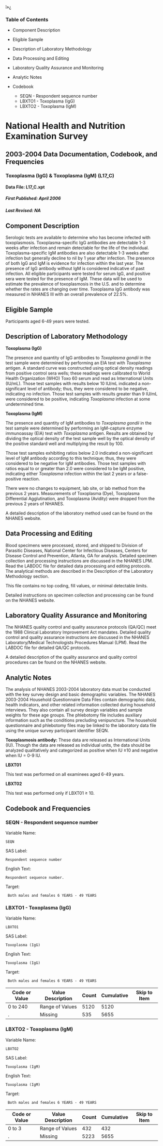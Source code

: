 ï»¿

### Table of Contents

  * Component Description
  * Eligible Sample
  * Description of Laboratory Methodology
  * Data Processing and Editing
  * Laboratory Quality Assurance and Monitoring
  * Analytic Notes
  * Codebook

    * SEQN - Respondent sequence number
    * LBXTO1 - Toxoplasma (IgG)
    * LBXTO2 - Toxoplasma (IgM)

# National Health and Nutrition Examination Survey

## 2003-2004 Data Documentation, Codebook, and Frequencies

### Toxoplasma (IgG) & Toxoplasma (IgM) (L17_C)

####  Data File: L17_C.xpt

#####  First Published: April 2006

#####  Last Revised: NA

## Component Description

Serologic tests are available to determine who has become infected with
toxoplasmosis. Toxoplasma-specific IgG antibodies are detectable 1-3 weeks
after infection and remain detectable for the life of the individual.
Toxoplasma-specific IgM antibodies are also detectable 1-3 weeks after
infection but generally decline to nil by 1 year after infection. The presence
of both IgG and IgM is evidence for infection within the last year. The
presence of IgG antibody without IgM is considered indicative of past
infection. All eligible participants were tested for serum IgG, and positive
sera were tested for the presence of IgM. These data will be used to estimate
the prevalence of toxoplasmosis in the U.S. and to determine whether the rates
are changing over time. Toxoplasma IgG antibody was measured in NHANES III
with an overall prevalence of 22.5%.

## Eligible Sample

Participants aged 6-49 years were tested.

## Description of Laboratory Methodology

**Toxoplasma (IgG)**

The presence and quantity of IgG antibodies to _Toxoplasma gondii_ in the test
sample were determined by performing an EIA test with _Toxoplasma_ antigen. A
standard curve was constructed using optical density readings from positive
control sera wells; these readings were calibrated to World Health
Organization (WHO) Toxo 60 serum and read as International Units (IU/mL).
Those test samples with results below 10 IU/mL indicated a non-significant
level of antibody; thus, they were considered to be negative, indicating no
infection. Those test samples with results greater than 9 IU/mL were
considered to be positive, indicating _Toxoplasma_ infection at some
undetermined time.

**Toxoplasma (IgM)**

The presence and quantity of IgM antibodies to _Toxoplasma gondii_ in the test
sample were determined by performing an IgM-capture enzyme immunoassay (EIA)
test with _Toxoplasma_ antigen. Results are obtained by dividing the optical
density of the test sample well by the optical density of the positive
standard well and multiplying the result by 100.

Those test samples exhibiting ratios below 2.0 indicated a non-significant
level of IgM antibody according to this technique; thus, they were considered
to be negative for IgM antibodies. Those test samples with ratios equal to or
greater than 2.0 were considered to be IgM positive, indicating either
_Toxoplasma_ infection within the last 2 years or a false-positive reaction.

There were no changes to equipment, lab site, or lab method from the previous
2 years. Measurements of Toxoplasma (Dye), Toxoplasma Differential
Agglutination, and Toxoplasma (Avidity) were dropped from the previous 2 years
of NHANES.

A detailed description of the laboratory method used can be found on the
NHANES website.

## Data Processing and Editing

Blood specimens were processed, stored, and shipped to Division of Parasitic
Diseases, National Center for Infectious Diseases, Centers for Disease Control
and Prevention, Atlanta, GA for analysis. Detailed specimen collection and
processing instructions are discussed in the NHANES LPM. Read the LABDOC file
for detailed data processing and editing protocols. The analytical methods are
described in the Description of the Laboratory Methodology section.

This file contains no top coding, fill values, or minimal detectable limits.

Detailed instructions on specimen collection and processing can be found on
the NHANES website.

## Laboratory Quality Assurance and Monitoring

The NHANES quality control and quality assurance protocols (QA/QC) meet the
1988 Clinical Laboratory Improvement Act mandates. Detailed quality control
and quality assurance instructions are discussed in the NHANES
Laboratory/Medical Technologists Procedures Manual (LPM). Read the LABDOC file
for detailed QA/QC protocols.

A detailed description of the quality assurance and quality control procedures
can be found on the NHANES website.

## Analytic Notes

The analysis of NHANES 2003-2004 laboratory data must be conducted with the
key survey design and basic demographic variables. The NHANES 2003-2004
Household Questionnaire Data Files contain demographic data, health
indicators, and other related information collected during household
interviews. They also contain all survey design variables and sample weights
for these age groups. The phlebotomy file includes auxiliary information such
as the conditions precluding venipuncture. The household questionnaire and
phlebotomy files may be linked to the laboratory data file using the unique
survey participant identifier SEQN.

**Toxoplasmosis antibody:** These data are released as International Units
(IU). Though the data are released as individual units, the data should be
analyzed qualitatively and categorized as positive when IU ≥10 and negative
when IU = 0-9 IU.

**LBXT01**

This test was performed on all examinees aged 6-49 years.

**LBXT02**

This test was performed only if LBXT01 ≥ 10.



## Codebook and Frequencies

### SEQN - Respondent sequence number

Variable Name:

    SEQN
SAS Label:

    Respondent sequence number
English Text:

    Respondent sequence number.
Target:

     Both males and females 6 YEARS - 49 YEARS

### LBXTO1 - Toxoplasma (IgG)

Variable Name:

    LBXTO1
SAS Label:

    Toxoplasma (IgG)
English Text:

    Toxoplasma (IgG)
Target:

     Both males and females 6 YEARS - 49 YEARS
Code or Value | Value Description | Count | Cumulative | Skip to Item  
---|---|---|---|---  
0 to 240 | Range of Values | 5120 | 5120 |   
. | Missing | 535 | 5655 |   
  
### LBXTO2 - Toxoplasma (IgM)

Variable Name:

    LBXTO2
SAS Label:

    Toxoplasma (IgM)
English Text:

    Toxoplasma (IgM)
Target:

     Both males and females 6 YEARS - 49 YEARS
Code or Value | Value Description | Count | Cumulative | Skip to Item  
---|---|---|---|---  
0 to 3 | Range of Values | 432 | 432 |   
. | Missing | 5223 | 5655 | 

